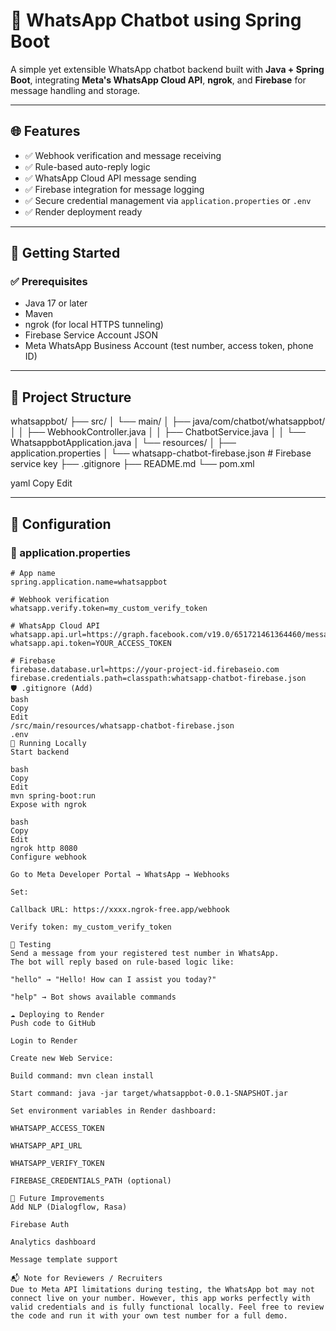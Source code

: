 # 📱 WhatsApp Chatbot using Spring Boot

A simple yet extensible WhatsApp chatbot backend built with **Java + Spring Boot**, integrating **Meta's WhatsApp Cloud API**, **ngrok**, and **Firebase** for message handling and storage.

---

## 🌐 Features

- ✅ Webhook verification and message receiving
- ✅ Rule-based auto-reply logic
- ✅ WhatsApp Cloud API message sending
- ✅ Firebase integration for message logging
- ✅ Secure credential management via `application.properties` or `.env`
- ✅ Render deployment ready

---

## 🚀 Getting Started

### ✅ Prerequisites

- Java 17 or later
- Maven
- ngrok (for local HTTPS tunneling)
- Firebase Service Account JSON
- Meta WhatsApp Business Account (test number, access token, phone ID)

---

## 📁 Project Structure

whatsappbot/
├── src/
│ └── main/
│ ├── java/com/chatbot/whatsappbot/
│ │ ├── WebhookController.java
│ │ ├── ChatbotService.java
│ │ └── WhatsappbotApplication.java
│ └── resources/
│ ├── application.properties
│ └── whatsapp-chatbot-firebase.json # Firebase service key
├── .gitignore
├── README.md
└── pom.xml

yaml
Copy
Edit

---

## 🔧 Configuration

### 🔐 application.properties

```properties
# App name
spring.application.name=whatsappbot

# Webhook verification
whatsapp.verify.token=my_custom_verify_token

# WhatsApp Cloud API
whatsapp.api.url=https://graph.facebook.com/v19.0/651721461364460/messages
whatsapp.api.token=YOUR_ACCESS_TOKEN

# Firebase
firebase.database.url=https://your-project-id.firebaseio.com
firebase.credentials.path=classpath:whatsapp-chatbot-firebase.json
🛡 .gitignore (Add)
bash
Copy
Edit
/src/main/resources/whatsapp-chatbot-firebase.json
.env
🧪 Running Locally
Start backend

bash
Copy
Edit
mvn spring-boot:run
Expose with ngrok

bash
Copy
Edit
ngrok http 8080
Configure webhook

Go to Meta Developer Portal → WhatsApp → Webhooks

Set:

Callback URL: https://xxxx.ngrok-free.app/webhook

Verify token: my_custom_verify_token

💬 Testing
Send a message from your registered test number in WhatsApp.
The bot will reply based on rule-based logic like:

"hello" → "Hello! How can I assist you today?"

"help" → Bot shows available commands

☁️ Deploying to Render
Push code to GitHub

Login to Render

Create new Web Service:

Build command: mvn clean install

Start command: java -jar target/whatsappbot-0.0.1-SNAPSHOT.jar

Set environment variables in Render dashboard:

WHATSAPP_ACCESS_TOKEN

WHATSAPP_API_URL

WHATSAPP_VERIFY_TOKEN

FIREBASE_CREDENTIALS_PATH (optional)

🧠 Future Improvements
Add NLP (Dialogflow, Rasa)

Firebase Auth

Analytics dashboard

Message template support

📬 Note for Reviewers / Recruiters
Due to Meta API limitations during testing, the WhatsApp bot may not connect live on your number. However, this app works perfectly with valid credentials and is fully functional locally. Feel free to review the code and run it with your own test number for a full demo.
